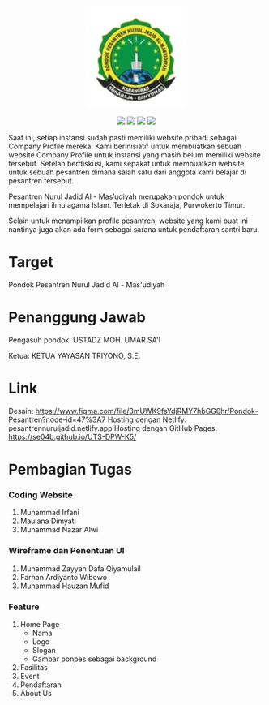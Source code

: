 <p align="center">
    <img src="img/LogoPonpes_remove.png" width="200" max-width="90%" alt="OurRooms" />
</p>

<p align="center">
    <img src="https://api.netlify.com/api/v1/badges/fbfd05ff-08ed-497f-89b6-50cb6911d295/deploy-status" />
    <img src="https://img.shields.io/badge/Bootstrap-5.2.0-blue.svg" />
    <img src="https://img.shields.io/badge/MDBootstrap-4.0.0-blue.svg" />
    <img src="https://img.shields.io/badge/Platform-Website-brightgreen.svg?style=flat" />
</p>

Saat ini, setiap instansi sudah pasti memiliki website pribadi sebagai Company Profile mereka. Kami berinisiatif untuk membuatkan sebuah website Company Profile untuk instansi yang masih belum memiliki website tersebut. Setelah berdiskusi, kami sepakat untuk membuatkan website untuk sebuah pesantren dimana salah satu dari anggota kami belajar di pesantren tersebut. 

Pesantren Nurul Jadid Al - Mas’udiyah merupakan pondok untuk mempelajari ilmu agama Islam. Terletak di Sokaraja, Purwokerto Timur. 

Selain untuk menampilkan profile pesantren, website yang kami buat ini nantinya juga akan ada form sebagai sarana untuk pendaftaran santri baru.

# Target 
Pondok Pesantren Nurul Jadid Al - Mas'udiyah

# Penanggung Jawab
Pengasuh pondok: USTADZ MOH. UMAR SA'I

Ketua: KETUA YAYASAN TRIYONO, S.E.

# Link
Desain: https://www.figma.com/file/3mUWK9fsYdjRMY7hbGG0hr/Pondok-Pesantren?node-id=47%3A7
Hosting dengan Netlify: pesantrennuruljadid.netlify.app
Hosting dengan GitHub Pages: https://se04b.github.io/UTS-DPW-K5/

# Pembagian Tugas
### Coding Website
1. Muhammad Irfani
2. Maulana Dimyati
3. Muhammad Nazar Alwi

### Wireframe dan Penentuan UI
1. Muhammad Zayyan Dafa Qiyamulail
2. Farhan Ardiyanto Wibowo
3. Muhammad Hauzan Mufid

### Feature
1. Home Page
    * Nama
    * Logo
    * Slogan
    * Gambar ponpes sebagai background
2. Fasilitas
3. Event
4. Pendaftaran
5. About Us
